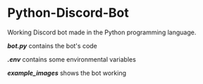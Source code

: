 # Python-Discord-Bot
Working Discord bot made in the Python programming language.

***bot.py*** contains the bot's code

***.env*** contains some environmental variables

***example_images*** shows the bot working

